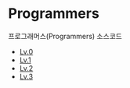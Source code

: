 # Programmers
프로그래머스(Programmers) 소스코드
- [Lv.0](#https://github.com/KOHYEONJEONG/Programmers/tree/main/Lv.0heading)
- [Lv.1](#Lv.1heading)
- [Lv.2](#Lv.2heading)
- [Lv.3](#Lv.3heading)
